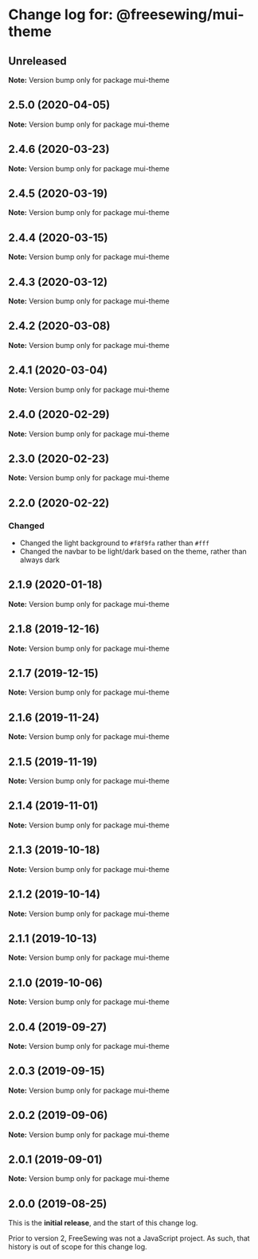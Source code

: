 # Change log for: @freesewing/mui-theme


## Unreleased

**Note:** Version bump only for package mui-theme


## 2.5.0 (2020-04-05)

**Note:** Version bump only for package mui-theme


## 2.4.6 (2020-03-23)

**Note:** Version bump only for package mui-theme


## 2.4.5 (2020-03-19)

**Note:** Version bump only for package mui-theme


## 2.4.4 (2020-03-15)

**Note:** Version bump only for package mui-theme


## 2.4.3 (2020-03-12)

**Note:** Version bump only for package mui-theme


## 2.4.2 (2020-03-08)

**Note:** Version bump only for package mui-theme


## 2.4.1 (2020-03-04)

**Note:** Version bump only for package mui-theme


## 2.4.0 (2020-02-29)

**Note:** Version bump only for package mui-theme


## 2.3.0 (2020-02-23)

**Note:** Version bump only for package mui-theme


## 2.2.0 (2020-02-22)

### Changed

 - Changed the light background to `#f8f9fa` rather than `#fff`
 - Changed the navbar to be light/dark based on the theme, rather than always dark
## 2.1.9 (2020-01-18)

**Note:** Version bump only for package mui-theme


## 2.1.8 (2019-12-16)

**Note:** Version bump only for package mui-theme


## 2.1.7 (2019-12-15)

**Note:** Version bump only for package mui-theme


## 2.1.6 (2019-11-24)

**Note:** Version bump only for package mui-theme


## 2.1.5 (2019-11-19)

**Note:** Version bump only for package mui-theme


## 2.1.4 (2019-11-01)

**Note:** Version bump only for package mui-theme


## 2.1.3 (2019-10-18)

**Note:** Version bump only for package mui-theme


## 2.1.2 (2019-10-14)

**Note:** Version bump only for package mui-theme


## 2.1.1 (2019-10-13)

**Note:** Version bump only for package mui-theme


## 2.1.0 (2019-10-06)

**Note:** Version bump only for package mui-theme


## 2.0.4 (2019-09-27)

**Note:** Version bump only for package mui-theme


## 2.0.3 (2019-09-15)

**Note:** Version bump only for package mui-theme


## 2.0.2 (2019-09-06)

**Note:** Version bump only for package mui-theme


## 2.0.1 (2019-09-01)

**Note:** Version bump only for package mui-theme




## 2.0.0 (2019-08-25)

This is the **initial release**, and the start of this change log.

Prior to version 2, FreeSewing was not a JavaScript project.
As such, that history is out of scope for this change log.
